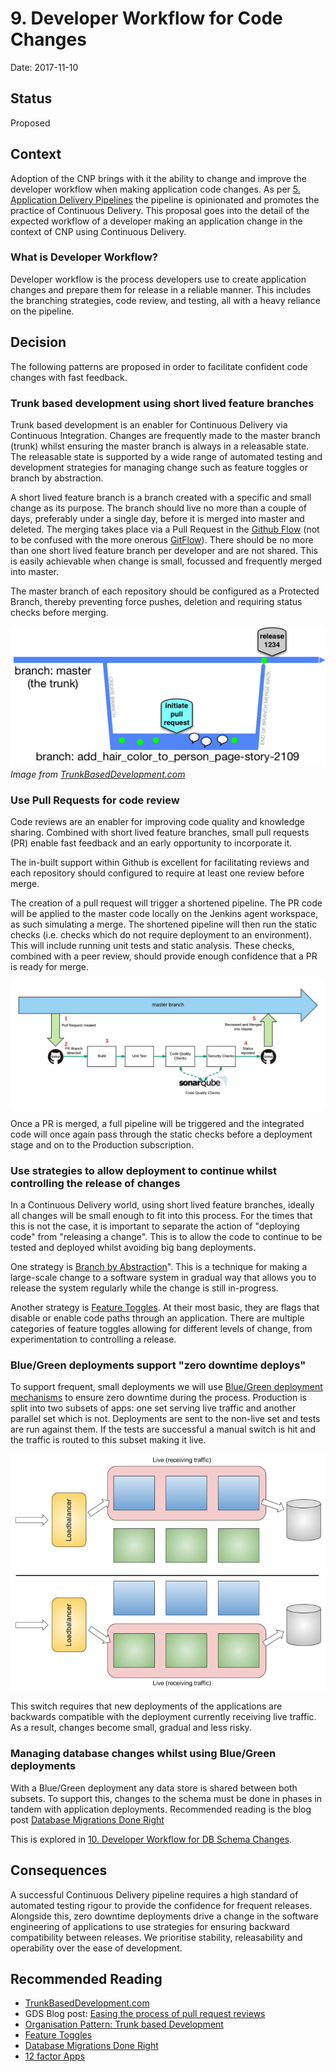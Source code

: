 # 9. Developer Workflow for Code Changes

Date: 2017-11-10

## Status

Proposed

## Context

Adoption of the CNP brings with it the ability to change and improve the developer workflow when making application code changes.  As per [5. Application Delivery Pipelines](0005-pipeline-design.md) the pipeline is opinionated and promotes the practice of Continuous Delivery.  This proposal goes into the detail of the expected workflow of a developer making an application change in the context of CNP using Continuous Delivery.

### What is Developer Workflow?
Developer workflow is the process developers use to create application changes and prepare them for release in a reliable manner.  This includes the branching strategies, code review, and testing, all with a heavy reliance on the pipeline.

## Decision

The following patterns are proposed in order to facilitate confident code changes with fast feedback.

### Trunk based development using short lived feature branches
Trunk based development is an enabler for Continuous Delivery via Continuous Integration.  Changes are frequently made to the master branch (trunk) whilst ensuring the master branch is always in a releasable state.  The releasable state is supported by a wide range of automated testing and development strategies for managing change such as feature toggles or branch by abstraction.

A short lived feature branch is a branch created with a specific and small change as its purpose.  The branch should live no more than a couple of days, preferably under a single day, before it is merged into master and deleted.  The merging takes place via a Pull Request in the [Github Flow](https://guides.github.com/introduction/flow/) (not to be confused with the more onerous [GitFlow](http://endoflineblog.com/gitflow-considered-harmful)).  There should be no more than one short lived feature branch per developer and are not shared.  This is easily achievable when change is small, focussed and frequently merged into master.

The master branch of each repository should be configured as a Protected Branch, thereby preventing force pushes, deletion and requiring status checks before merging.

![Diagram of a short lived feature branch with commits, a PR, comments and a merge to master](../../img/trunk_pr.png)
<br />
_Image from [TrunkBasedDevelopment.com](https://trunkbaseddevelopment.com/short-lived-feature-branches/)_

### Use Pull Requests for code review
Code reviews are an enabler for improving code quality and knowledge sharing.  Combined with short lived feature branches, small pull requests (PR) enable fast feedback and an early opportunity to incorporate it.  

The in-built support within Github is excellent for facilitating reviews and each repository should configured to require at least one review before merge. 

The creation of a pull request will trigger a shortened pipeline.  The PR code will be applied to the master code locally on the Jenkins agent workspace, as such simulating a merge.  The shortened pipeline will then run the static checks (i.e. checks which do not require deployment to an environment).  This will include running unit tests and static analysis.  These checks, combined with a peer review, should provide enough confidence that a PR is ready for merge.  

![Diagram of a pull request going through static checks before merge](../../img/Pull-Request-Pipeline-Flow.png)

Once a PR is merged, a full pipeline will be triggered and the integrated code will once again pass through the static checks before a deployment stage and on to the Production subscription.

### Use strategies to allow deployment to continue whilst controlling the release of changes
In a Continuous Delivery world, using short lived feature branches, ideally all changes will be small enough to fit into this process.  For the times that this is not the case, it is important to separate the action of "deploying code" from "releasing a change".  This is to allow the code to continue to be tested and deployed whilst avoiding big bang deployments.

One strategy is [Branch by Abstraction](https://martinfowler.com/bliki/BranchByAbstraction.html)".  This is a technique for making a large-scale change to a software system in gradual way that allows you to release the system regularly while the change is still in-progress.

Another strategy is [Feature Toggles](https://martinfowler.com/articles/feature-toggles.html).  At their most basic, they are flags that disable or enable code paths through an application.  There are multiple categories of feature toggles allowing for different levels of change, from experimentation to controlling a release.

### Blue/Green deployments support "zero downtime deploys"
To support frequent, small deployments we will use [Blue/Green deployment mechanisms](https://martinfowler.com/bliki/BlueGreenDeployment.html) to ensure zero downtime during the process.  Production is split into two subsets of apps: one set serving live traffic and another parallel set which is not.  Deployments are sent to the non-live set and tests are run against them.  If the tests are successful a manual switch is hit and the traffic is routed to this subset making it live.

![Diagram of a blue/green environment and traffic being routed from one to the other](../../img/BlueGreen.png)

This switch requires that new deployments of the applications are backwards compatible with the deployment currently receiving live traffic.  As a result, changes become small, gradual and less risky.

### Managing database changes whilst using Blue/Green deployments
With a Blue/Green deployment any data store is shared between both subsets.  To support this, changes to the schema must be done in phases in tandem with application deployments. Recommended reading is the blog post [Database Migrations Done Right](http://www.brunton-spall.co.uk/post/2014/05/06/database-migrations-done-right/)

This is explored in [10. Developer Workflow for DB Schema Changes](0010-developer-workflow-for-db-schema-changes.md).


## Consequences
A successful Continuous Delivery pipeline requires a high standard of automated testing rigour to provide the confidence for frequent releases.  Alongside this, zero downtime deployments drive a change in the software engineering of applications to use strategies for ensuring backward compatibility between releases.  We prioritise stability, releasability and operability over the ease of development.

## Recommended Reading
* [TrunkBasedDevelopment.com](http://trunkbaseddevelopment.com)
* GDS Blog post: [Easing the process of pull request reviews](https://gdstechnology.blog.gov.uk/2016/09/30/easing-the-process-of-pull-request-reviews/)
* [Organisation Pattern: Trunk based Development](https://www.continuousdeliveryconsulting.com/blog/organisation-pattern-trunk-based-development/)
* [Feature Toggles](https://martinfowler.com/articles/feature-toggles.html)
* [Database Migrations Done Right](http://www.brunton-spall.co.uk/post/2014/05/06/database-migrations-done-right/)
* [12 factor Apps](https://12factor.net/)